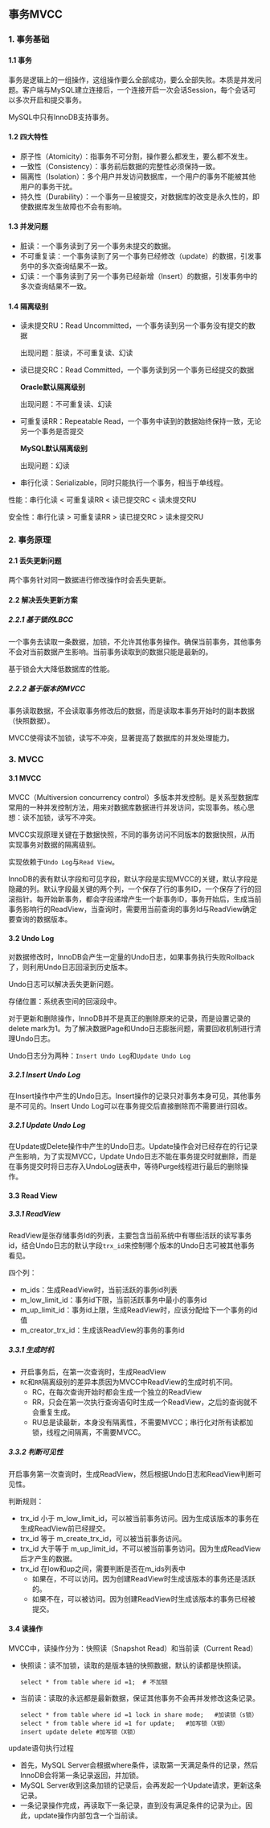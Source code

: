 ## 事务MVCC

### 1. 事务基础

#### 1.1 事务

事务是逻辑上的一组操作，这组操作要么全部成功，要么全部失败。本质是并发问题。客户端与MySQL建立连接后，一个连接开启一次会话Session，每个会话可以多次开启和提交事务。

MySQL中只有InnoDB支持事务。

#### 1.2 四大特性

- 原子性（Atomicity）：指事务不可分割，操作要么都发生，要么都不发生。
- 一致性（Consistency）：事务前后数据的完整性必须保持一致。
- 隔离性（Isolation）：多个用户并发访问数据库，一个用户的事务不能被其他用户的事务干扰。
- 持久性（Durability）：一个事务一旦被提交，对数据库的改变是永久性的，即使数据库发生故障也不会有影响。

#### 1.3 并发问题

- 脏读：一个事务读到了另一个事务未提交的数据。
- 不可重复读：一个事务读到了另一个事务已经修改（update）的数据，引发事务中的多次查询结果不一致。
- 幻读：一个事务读到了另一个事务已经新增（Insert）的数据，引发事务中的多次查询结果不一致。

#### 1.4 隔离级别

- 读未提交RU：Read Uncommitted，一个事务读到另一个事务没有提交的数据

  出现问题：脏读，不可重复读、幻读

- 读已提交RC：Read Committed，一个事务读到另一个事务已经提交的数据

  **Oracle默认隔离级别**

  出现问题：不可重复读、幻读

- 可重复读RR：Repeatable Read，一个事务中读到的数据始终保持一致，无论另一个事务是否提交

  **MySQL默认隔离级别**

  出现问题：幻读

- 串行化读：Serializable，同时只能执行一个事务，相当于单线程。

性能：串行化读 < 可重复读RR < 读已提交RC < 读未提交RU

安全性：串行化读 > 可重复读RR > 读已提交RC > 读未提交RU

### 2. 事务原理

#### 2.1 丢失更新问题

两个事务针对同一数据进行修改操作时会丢失更新。

#### 2.2 解决丢失更新方案

##### 2.2.1 基于锁的LBCC

一个事务去读取一条数据，加锁，不允许其他事务操作。确保当前事务，其他事务不会对当前数据产生影响。当前事务读取到的数据只能是最新的。

基于锁会大大降低数据库的性能。

##### 2.2.2 基于版本的MVCC

事务读取数据，不会读取事务修改后的数据，而是读取本事务开始时的副本数据（快照数据）。

MVCC使得读不加锁，读写不冲突，显著提高了数据库的并发处理能力。

### 3. MVCC

#### 3.1 MVCC

MVCC（Multiversion concurrency control）多版本并发控制。是关系型数据库常用的一种并发控制方法，用来对数据库数据进行并发访问，实现事务。核心思想：读不加锁，读写不冲突。

MVCC实现原理关键在于数据快照，不同的事务访问不同版本的数据快照，从而实现事务对数据的隔离级别。

实现依赖于`Undo Log`与`Read View`。

InnoDB的表有默认字段和可见字段，默认字段是实现MVCC的关键，默认字段是隐藏的列。默认字段最关键的两个列，一个保存了行的事务ID，一个保存了行的回滚指针。每开始新事务，都会字段递增产生一个新事务ID，事务开始后，生成当前事务影响行的ReadView，当查询时，需要用当前查询的事务Id与ReadView确定要查询的数据版本。

#### 3.2 Undo Log

 对数据修改时，InnoDB会产生一定量的Undo日志，如果事务执行失败Rollback了，则利用Undo日志回滚到历史版本。

Undo日志可以解决丢失更新问题。

存储位置：系统表空间的回滚段中。

对于更新和删除操作，InnoDB并不是真正的删除原来的记录，而是设置记录的delete mark为1。为了解决数据Page和Undo日志膨胀问题，需要回收机制进行清理Undo日志。

Undo日志分为两种：`Insert Undo Log`和`Update Undo Log`

##### 3.2.1 Insert Undo Log

在Insert操作中产生的Undo日志。Insert操作的记录只对事务本身可见，其他事务是不可见的。Insert Undo Log可以在事务提交后直接删除而不需要进行回收。

##### 3.2.1 Update Undo Log

在Update或Delete操作中产生的Undo日志。Update操作会对已经存在的行记录产生影响，为了实现MVCC，Update Undo日志不能在事务提交时就删除，而是在事务提交时将日志存入UndoLog链表中，等待Purge线程进行最后的删除操作。

#### 3.3 Read View

##### 3.3.1 ReadView

ReadView是张存储事务Id的列表，主要包含当前系统中有哪些活跃的读写事务id，结合Undo日志的默认字段`trx_id`来控制哪个版本的Undo日志可被其他事务看见。

四个列：

- m_ids：生成ReadView时，当前活跃的事务id列表
- m_low_limit_id：事务id下限，当前活跃事务中最小的事务id
- m_up_limit_id：事务id上限，生成ReadView时，应该分配给下一个事务的id值
- m_creator_trx_id：生成该ReadView的事务的事务id

##### 3.3.1 生成时机

- 开启事务后，在第一次查询时，生成ReadView
- `RC`和`RR`隔离级别的差异本质因为MVCC中ReadView的生成时机不同。
  - RC，在每次查询开始时都会生成一个独立的ReadView
  - RR，只会在第一次执行查询语句时生成一个ReadView，之后的查询就不会重复生成。
  - RU总是读最新，本身没有隔离性，不需要MVCC；串行化对所有读都加锁，线程之间隔离，不需要MVCC。 

##### 3.3.2 判断可见性

开启事务第一次查询时，生成ReadView，然后根据Undo日志和ReadView判断可见性。

判断规则：

- trx_id 小于 m_low_limit_id，可以被当前事务访问。因为生成该版本的事务在生成ReadView前已经提交。
- trx_id 等于 m_create_trx_id，可以被当前事务访问。
- trx_id 大于等于 m_up_limit_id，不可以被当前事务访问。因为生成ReadView后才产生的数据。
- trx_id 在low和up之间，需要判断是否在m_ids列表中
  - 如果在，不可以访问。因为创建ReadView时生成该版本的事务还是活跃的。
  - 如果不在，可以被访问。因为创建ReadView时生成该版本的事务已经被提交。

#### 3.4 读操作

MVCC中，读操作分为：快照读（Snapshot Read）和当前读（Current Read）

- 快照读：读不加锁，读取的是版本链的快照数据，默认的读都是快照读。

  ```mysql
  select * from table where id =1;  # 不加锁
  ```

- 当前读：读取的永远都是最新数据，保证其他事务不会再并发修改这条记录。

  ```mysql
  select * from table where id =1 lock in share mode;	#加读锁（s锁）
  select * from table where id =1 for update;	#加写锁（X锁）
  insert update delete #加写锁（X锁）
  ```

update语句执行过程

- 首先，MySQL Server会根据where条件，读取第一天满足条件的记录，然后InnoDB会将第一条记录返回，并加锁。
- MySQL Server收到这条加锁的记录后，会再发起一个Update请求，更新这条记录。
- 一条记录操作完成，再读取下一条记录，直到没有满足条件的记录为止。因此，update操作内部包含一个当前读。

